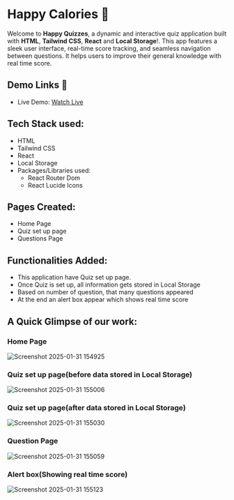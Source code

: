 # Happy Calories 💪
Welcome to **Happy Quizzes**, a dynamic and interactive quiz application built with **HTML**, **Tailwind CSS**, **React** and **Local Storage**!. This app features a sleek user interface, real-time score tracking, and seamless navigation between questions. It helps users to improve their general knowledge with real time score. 

## Demo Links :rocket:
- Live Demo: [Watch Live](https://happynewquiz.netlify.app/)

## Tech Stack used:
- HTML
- Tailwind CSS
- React
- Local Storage
- Packages/Libraries used:
  - React Router Dom
  - React Lucide Icons

## Pages Created:
- Home Page
- Quiz set up page
- Questions Page

## Functionalities Added:
- This application have Quiz set up page.
- Once Quiz is set up, all information gets stored in Local Storage
- Based on number of question, that many questions appeared
- At the end an alert box appear which shows real time score

## A Quick Glimpse of our work:
### Home Page
![Screenshot 2025-01-31 154925](https://github.com/user-attachments/assets/55c7dc6b-cc0f-416a-a8a0-96b2c30e9c4b)

### Quiz set up page(before data stored in Local Storage)
![Screenshot 2025-01-31 155006](https://github.com/user-attachments/assets/9508defc-be44-4d9d-96d4-7a09082e127c)

### Quiz set up page(after data stored in Local Storage)
![Screenshot 2025-01-31 155030](https://github.com/user-attachments/assets/3b87b631-6823-4f4a-a50d-a750f3186721)

### Question Page
![Screenshot 2025-01-31 155059](https://github.com/user-attachments/assets/1ca1a8e4-f762-4f61-b7b9-dafe9804f95f)

### Alert box(Showing real time score)
![Screenshot 2025-01-31 155123](https://github.com/user-attachments/assets/721dd94d-9baf-4333-a00d-52da2d8bad37)
